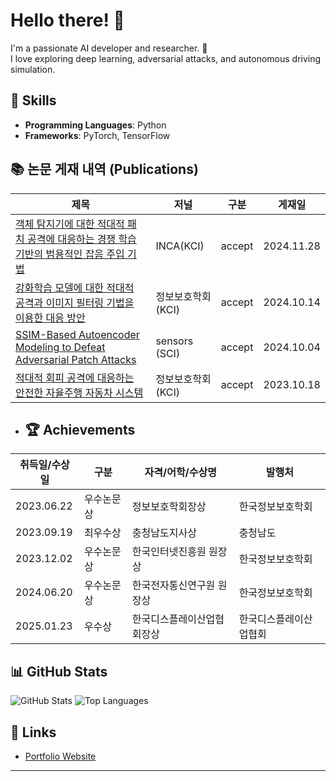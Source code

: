 # Hello there! 👋

I'm a passionate AI developer and researcher. 🚀  
I love exploring deep learning, adversarial attacks, and autonomous driving simulation.  

## 🌟 Skills
- **Programming Languages**: Python
- **Frameworks**: PyTorch, TensorFlow


## 📚 논문 게재 내역 (Publications)

| 제목                                                                                              | 저널              | 구분  | 게재일       |
|---------------------------------------------------------------------------------------------------|------------------ |-------|--------------|
| [객체 탐지기에 대한 적대적 패치 공격에 대응하는 경쟁 학습 기반의 범용적인 잡음 주입 기법](#)             | INCA(KCI)  | accept  | 2024.11.28   |
| [강화학습 모델에 대한 적대적 공격과 이미지 필터링 기법을 이용한 대응 방안](#)                           | 정보보호학회(KCI)  | accept  | 2024.10.14   |
| [SSIM-Based Autoencoder Modeling to Defeat Adversarial Patch Attacks](#)                          | sensors (SCI)     | accept  | 2024.10.04   |
| [적대적 회피 공격에 대응하는 안전한 자율주행 자동차 시스템](#)                                         | 정보보호학회(KCI)  | accept  | 2023.10.18   |


- ## 🏆 Achievements

| 취득일/수상일     | 구분        | 자격/어학/수상명               | 발행처                  |
|-------------------|-------------|-------------------------------|-------------------------|
| 2023.06.22        | 우수논문상  | 정보보호학회장상              | 한국정보보호학회          |
| 2023.09.19        | 최우수상    | 충청남도지사상                | 충청남도                 |
| 2023.12.02        | 우수논문상  | 한국인터넷진흥원 원장상       | 한국정보보호학회          |
| 2024.06.20        | 우수논문상  | 한국전자통신연구원 원장상     | 한국정보보호학회           |
| 2025.01.23        | 우수상      |한국디스플레이산업협회장상     | 한국디스플레이산업협회|

## 📊 GitHub Stats
![GitHub Stats](https://github-readme-stats.vercel.app/api?username=Lee-SeungYeol&show_icons=true&theme=radical)
![Top Languages](https://github-readme-stats.vercel.app/api/top-langs/?username=Lee-SeungYeol&layout=compact&theme=radical)

## 🔗 Links
- [Portfolio Website](#)
<!-- - [LinkedIn](#)
- [Twitter](#) -->

---
<!-- **"Learning never exhausts the mind."** - Leonardo da Vinci -->
